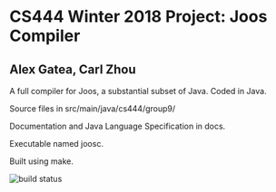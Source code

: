 # CS444 Winter 2018 Project: Joos Compiler
## Alex Gatea, Carl Zhou

A full compiler for Joos, a substantial subset of Java. Coded in Java.

Source files in src/main/java/cs444/group9/

Documentation and Java Language Specification in docs.

Executable named joosc.

Built using make.

![build status][1]

[1]: https://travis-ci.com/carlzoo/compiler.svg?token=BVdbVEsUEY6rdb6xbb5N&branch=master

